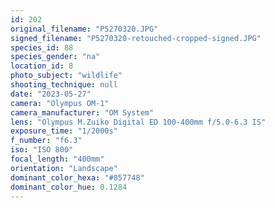 ```yaml
---
id: 202
original_filename: "P5270320.JPG"
signed_filename: "P5270320-retouched-cropped-signed.JPG"
species_id: 88
species_gender: "na"
location_id: 8
photo_subject: "wildlife"
shooting_technique: null
date: "2023-05-27"
camera: "Olympus OM-1"
camera_manufacturer: "OM System"
lens: "Olympus M.Zuiko Digital ED 100-400mm f/5.0-6.3 IS"
exposure_time: "1/2000s"
f_number: "f6.3"
iso: "ISO 800"
focal_length: "400mm"
orientation: "Landscape"
dominant_color_hexa: "#857748"
dominant_color_hue: 0.1284
---
```

